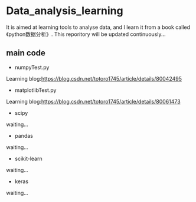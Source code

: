 # Data_analysis_learning
It is aimed at learning tools to analyse data, and I learn it from a book called 《python数据分析》. This reporitory will be updated continuously...

## main code
* numpyTest.py

Learning blog:https://blog.csdn.net/totoro1745/article/details/80042495

* matplotlibTest.py

Learning blog:https://blog.csdn.net/totoro1745/article/details/80061473

* scipy

waiting...

* pandas

waiting...

* scikit-learn

waiting...


* keras

waiting...
